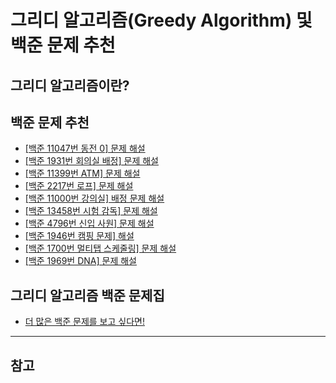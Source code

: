 # 그리디 알고리즘(Greedy Algorithm) 및 백준 문제 추천


## 그리디 알고리즘이란?



## 백준 문제 추천
- [[백준 11047번 동전 0] 문제 해설]()
- [[백준 1931번 회의실 배정] 문제 해설]()
- [[백준 11399번 ATM] 문제 해설]()
- [[백준 2217번 로프] 문제 해설]()
- [[백준 11000번 강의실] 배정 문제 해설]()
- [[백준 13458번 시험 감독] 문제 해설]()
- [[백준 4796번 신입 사원] 문제 해설]()
- [[백준 1946번 캠핑 문제] 해설]()
- [[백준 1700번 멀티탭 스케줄링] 문제 해설]()
- [[백준 1969번 DNA] 문제 해설]()

## 그리디 알고리즘 백준 문제집
- [더 많은 백준 문제를 보고 싶다면!](https://www.acmicpc.net/problem/tag/%EA%B7%B8%EB%A6%AC%EB%94%94%20%EC%95%8C%EA%B3%A0%EB%A6%AC%EC%A6%98)

---------- 

## 참고
